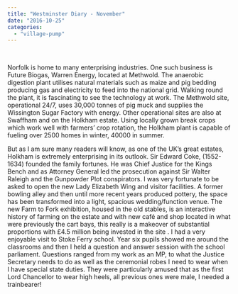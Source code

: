 ```yaml
---
title: "Westminster Diary - November"
date: "2016-10-25"
categories: 
  - "village-pump"
---
```


 

Norfolk is home to many enterprising industries. One such business is Future Biogas, Warren Energy, located at Methwold. The anaerobic digestion plant utilises natural materials such as maize and pig bedding producing gas and electricity to feed into the national grid. Walking round the plant, it is fascinating to see the technology at work. The Methwold site, operational 24/7, uses 30,000 tonnes of pig muck and supplies the Wissington Sugar Factory with energy. Other operational sites are also at Swaffham and on the Holkham estate. Using locally grown break crops which work well with farmers’ crop rotation, the Holkham plant is capable of fueling over 2500 homes in winter, 40000 in summer.

But as I am sure many readers will know, as one of the UK’s great estates, Holkham is extremely enterprising in its outlook. Sir Edward Coke, (1552-1634) founded the family fortunes. He was Chief Justice for the Kings Bench and as Attorney General led the prosecution against Sir Walter Raleigh and the Gunpowder Plot conspirators. I was very fortunate to be asked to open the new Lady Elizabeth Wing and visitor facilities. A former bowling alley and then until more recent years produced pottery, the space has been transformed into a light, spacious wedding/function venue. The new Farm to Fork exhibition, housed in the old stables, is an interactive history of farming on the estate and with new café and shop located in what were previously the cart bays, this really is a makeover of substantial proportions with £4.5 million being invested in the site . I had a very enjoyable visit to Stoke Ferry school. Year six pupils showed me around the classrooms and then I held a question and answer session with the school parliament. Questions ranged from my work as an MP, to what the Justice Secretary needs to do as well as the ceremonial robes I need to wear when I have special state duties. They were particularly amused that as the first Lord Chancellor to wear high heels, all previous ones were male, I needed a trainbearer!
